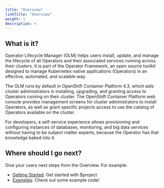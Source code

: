 ```yaml
---
title: "Overview"
linkTitle: "Overview"
weight: 1
description: >
---
```


## What is it?

Operator Lifecycle Manager (OLM) helps users install, update, and manage the lifecycle of all Operators and their associated services running across their clusters. It is part of the Operator Framework, an open source toolkit designed to manage Kubernetes native applications (Operators) in an effective, automated, and scalable way.

The OLM runs by default in OpenShift Container Platform 4.3, which aids cluster administrators in installing, upgrading, and granting access to Operators running on their cluster. The OpenShift Container Platform web console provides management screens for cluster administrators to install Operators, as well as grant specific projects access to use the catalog of Operators available on the cluster.

For developers, a self-service experience allows provisioning and configuring instances of databases, monitoring, and big data services without having to be subject matter experts, because the Operator has that knowledge baked into it.

## Where should I go next?

Give your users next steps from the Overview. For example:

* [Getting Started](/Installation/): Get started with $project
* [Examples](/examples/): Check out some example code!

